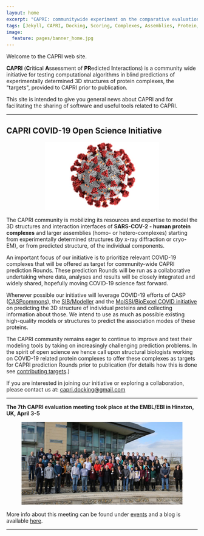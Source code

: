 ```yaml
---
layout: home
excerpt: "CAPRI: communitywide experiment on the comparative evaluation of protein-protein docking for structure prediction."
tags: [Jekyll, CAPRI, Docking, Scoring, Complexes, Assemblies, Protein, Structure]
image:
  feature: pages/banner_home.jpg
---
```


Welcome to the CAPRI web site.

__CAPRI__ (<b>C</b>ritical <b>A</b>ssessment of <b>PR</b>edicted <b>I</b>nteractions) is a community wide initiative for testing computational algorithms in blind predictions of experimentally determined 3D structures of protein complexes, the "targets", provided to CAPRI prior to publication.

This site is intended to give you general news about CAPRI and for facilitating the sharing of software and useful tools related to CAPRI. 

<hr>

## CAPRI COVID-19 Open Science Initiative


<figure align="center">
        <img width="300" src="/images/sars-cov-2-600x300.jpg">
</figure>

The CAPRI community is mobilizing its resources and expertise to model the 3D structures
and interaction interfaces of __SARS-COV-2 - human protein complexes__ and larger assemblies (homo- or hetero-complexes) starting from experimentally determined structures (by x-ray diffraction or cryo-EM), or from predicted structure, of the individual components.


An important focus of our initiative is to prioritize relevant COVID-19 complexes that will be offered as target for community-wide CAPRI prediction Rounds. These prediction Rounds will be run as a collaborative undertaking where data, analyses and results will be closely integrated and widely shared, hopefully moving COVID-19 science fast forward.


Whenever possible our initiative will leverage COVID-19 efforts of CASP ([CASPcommons](http://predictioncenter.org/caspcommons/index.cgi)), the [SIB/Modeller](https://swissmodel.expasy.org/repository/species/2697049) and the [MolSSI/BioExcel COVID initiative](https://covid.molssi.org) on predicting the 3D structure of individual proteins and collecting information about those. We intend to use as much as possible existing high-quality models or structures to predict the association modes of these proteins. 


The CAPRI community remains eager to continue to improve and test their modeling tools by taking on increasingly challenging prediction problems.  In the spirit of open science we hence call upon structural biologists working on COVID-19 related protein complexes to offer these complexes as targets for CAPRI prediction Rounds prior to publication (for details how this is done see [contributing targets](/contribute/#practical-aspects-how-to-contribute-a-target).)

If you are interested in joining our initiative or exploring a collaboration, please contact us at: [capri.docking@gmail.com](mailto:capri.docking@gmail.com)


<hr>

**The 7th CAPRI evaluation meeting took place at the EMBL/EBI in Hinxton, UK, April 3-5**

<figure align="center">
        <img src="/images/posts/CAPRI-7th-evaluation-meeting.jpg">
</figure>

More info about this meeting can be found under [events]((/events)) and a blog is available [here](https://bioexcel.eu/7th-capri-evaluation-meeting/).


<hr>



